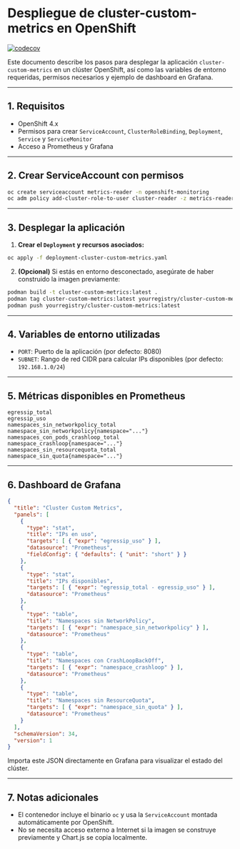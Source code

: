 # Despliegue de cluster-custom-metrics en OpenShift

[![codecov](https://codecov.io/github/jandradap/cluster-custom-metrics/branch/develop/graph/badge.svg?token=3XICVV1DMD)](https://codecov.io/github/jandradap/cluster-custom-metrics)

Este documento describe los pasos para desplegar la aplicación `cluster-custom-metrics` en un clúster OpenShift, así como las variables de entorno requeridas, permisos necesarios y ejemplo de dashboard en Grafana.

---

## 1. Requisitos

- OpenShift 4.x
- Permisos para crear `ServiceAccount`, `ClusterRoleBinding`, `Deployment`, `Service` y `ServiceMonitor`
- Acceso a Prometheus y Grafana

---

## 2. Crear ServiceAccount con permisos

```bash
oc create serviceaccount metrics-reader -n openshift-monitoring
oc adm policy add-cluster-role-to-user cluster-reader -z metrics-reader -n openshift-monitoring
```

---

## 3. Desplegar la aplicación

1. **Crear el `Deployment` y recursos asociados:**

```bash
oc apply -f deployment-cluster-custom-metrics.yaml
```

2. **(Opcional)** Si estás en entorno desconectado, asegúrate de haber construido la imagen previamente:

```bash
podman build -t cluster-custom-metrics:latest .
podman tag cluster-custom-metrics:latest yourregistry/cluster-custom-metrics:latest
podman push yourregistry/cluster-custom-metrics:latest
```

---

## 4. Variables de entorno utilizadas

- `PORT`: Puerto de la aplicación (por defecto: 8080)
- `SUBNET`: Rango de red CIDR para calcular IPs disponibles (por defecto: `192.168.1.0/24`)

---

## 5. Métricas disponibles en Prometheus

```text
egressip_total
egressip_uso
namespaces_sin_networkpolicy_total
namespace_sin_networkpolicy{namespace="..."}
namespaces_con_pods_crashloop_total
namespace_crashloop{namespace="..."}
namespaces_sin_resourcequota_total
namespace_sin_quota{namespace="..."}
```

---

## 6. Dashboard de Grafana

```json
{
  "title": "Cluster Custom Metrics",
  "panels": [
    {
      "type": "stat",
      "title": "IPs en uso",
      "targets": [ { "expr": "egressip_uso" } ],
      "datasource": "Prometheus",
      "fieldConfig": { "defaults": { "unit": "short" } }
    },
    {
      "type": "stat",
      "title": "IPs disponibles",
      "targets": [ { "expr": "egressip_total - egressip_uso" } ],
      "datasource": "Prometheus"
    },
    {
      "type": "table",
      "title": "Namespaces sin NetworkPolicy",
      "targets": [ { "expr": "namespace_sin_networkpolicy" } ],
      "datasource": "Prometheus"
    },
    {
      "type": "table",
      "title": "Namespaces con CrashLoopBackOff",
      "targets": [ { "expr": "namespace_crashloop" } ],
      "datasource": "Prometheus"
    },
    {
      "type": "table",
      "title": "Namespaces sin ResourceQuota",
      "targets": [ { "expr": "namespace_sin_quota" } ],
      "datasource": "Prometheus"
    }
  ],
  "schemaVersion": 34,
  "version": 1
}
```

Importa este JSON directamente en Grafana para visualizar el estado del clúster.

---

## 7. Notas adicionales

- El contenedor incluye el binario `oc` y usa la `ServiceAccount` montada automáticamente por OpenShift.
- No se necesita acceso externo a Internet si la imagen se construye previamente y Chart.js se copia localmente.
